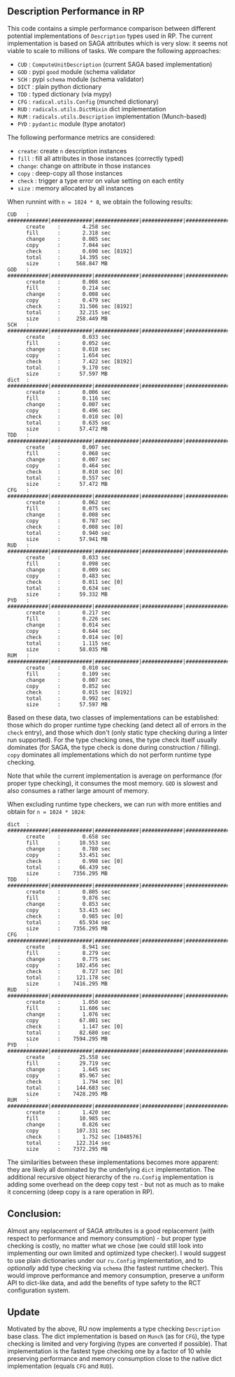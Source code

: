 
Description Performance in RP
-----------------------------

This code contains a simple performance comparison between different potential
implementations of `Description` types used in RP.  The current implementation
is based on SAGA attributes which is very slow: it seems not viable to scale to
millions of tasks.  We compare the following approaches:

  - `CUD`  : `ComputeUnitDescription` (current SAGA based implementation)
  - `GOD`  : pypi `good` module (schema validator
  - `SCH`  : pypi `schema` module (schema validator)
  - `DICT` : plain python dictionary
  - `TDD`  : typed dictionary (via mypy)
  - `CFG`  : `radical.utils.Config` (munched dictionary)
  - `RUD`  : `radicals.utils.DictMixin` dict implementation
  - `RUM`  : `radicals.utils.Description` implementation (Munch-based)
  - `PYD`  : `pydantic` module (type anotator)

The following performance metrics are considered:

  - `create`: create `n` description instances
  - `fill`  : fill all attributes in those instances (correctly typed)
  - `change`: change on attribute in those instances
  - `copy`  : deep-copy all those instances
  - `check` : trigger a type error on value setting on each entity
  - `size`  : memory allocated by all instances

When runnint with `n = 1024 * 8`, we obtain the following results:

```
CUD   : #############|#############|##############|#############|###############
      create    :       4.258 sec
      fill      :       2.318 sec
      change    :       0.085 sec
      copy      :       7.044 sec
      check     :       0.690 sec [8192]
      total     :      14.395 sec
      size      :     568.847 MB
GOD   : #############|#############|##############|#############|###############
      create    :       0.008 sec
      fill      :       0.214 sec
      change    :       0.008 sec
      copy      :       0.479 sec
      check     :      31.506 sec [8192]
      total     :      32.215 sec
      size      :     258.449 MB
SCH   : #############|#############|##############|#############|###############
      create    :       0.033 sec
      fill      :       0.052 sec
      change    :       0.010 sec
      copy      :       1.654 sec
      check     :       7.422 sec [8192]
      total     :       9.170 sec
      size      :      57.597 MB
dict  : #############|#############|##############|#############|###############
      create    :       0.006 sec
      fill      :       0.116 sec
      change    :       0.007 sec
      copy      :       0.496 sec
      check     :       0.010 sec [0]
      total     :       0.635 sec
      size      :      57.472 MB
TDD   : #############|#############|##############|#############|###############
      create    :       0.007 sec
      fill      :       0.068 sec
      change    :       0.007 sec
      copy      :       0.464 sec
      check     :       0.010 sec [0]
      total     :       0.557 sec
      size      :      57.472 MB
CFG   : #############|#############|##############|#############|###############
      create    :       0.062 sec
      fill      :       0.075 sec
      change    :       0.008 sec
      copy      :       0.787 sec
      check     :       0.008 sec [0]
      total     :       0.940 sec
      size      :      57.941 MB
RUD   : #############|#############|##############|#############|###############
      create    :       0.033 sec
      fill      :       0.098 sec
      change    :       0.009 sec
      copy      :       0.483 sec
      check     :       0.011 sec [0]
      total     :       0.634 sec
      size      :      59.332 MB
PYD   : #############|#############|##############|#############|###############
      create    :       0.217 sec
      fill      :       0.226 sec
      change    :       0.014 sec
      copy      :       0.644 sec
      check     :       0.014 sec [0]
      total     :       1.115 sec
      size      :      58.035 MB
RUM   : #############|#############|##############|#############|###############
      create    :       0.010 sec
      fill      :       0.109 sec
      change    :       0.007 sec
      copy      :       0.852 sec
      check     :       0.015 sec [8192]
      total     :       0.992 sec
      size      :      57.597 MB
```

Based on these data, two classes of implementations can be established: those
which do proper runtime type checking (and detect all of errors in the `check`
entry), and those which don't (only static type checking during a linter run
supported).  For the type checking ones, the type check itself usually dominates
(for SAGA, the type check is done during construction / filling).  `copy`
dominates all implementations which do not perform runtime type checking.

Note that while the current implementation is average on performance (for proper
type checking), it consumes the most memory.  `GOD` is slowest and also consumes
a rather large amount of memory.

When excluding runtime type checkers, we can run with more entities and obtain
for `n = 1024 * 1024`:

```
dict  : #############|#############|##############|#############|###############
      create    :       0.658 sec
      fill      :      10.553 sec
      change    :       0.780 sec
      copy      :      53.451 sec
      check     :       0.998 sec [0]
      total     :      66.439 sec
      size      :    7356.295 MB
TDD   : #############|#############|##############|#############|###############
      create    :       0.805 sec
      fill      :       9.876 sec
      change    :       0.853 sec
      copy      :      53.415 sec
      check     :       0.985 sec [0]
      total     :      65.934 sec
      size      :    7356.295 MB
CFG   : #############|#############|##############|#############|###############
      create    :       8.941 sec
      fill      :       8.279 sec
      change    :       0.775 sec
      copy      :     102.456 sec
      check     :       0.727 sec [0]
      total     :     121.178 sec
      size      :    7416.295 MB
RUD   : #############|#############|##############|#############|###############
      create    :       1.050 sec
      fill      :      11.606 sec
      change    :       1.076 sec
      copy      :      67.801 sec
      check     :       1.147 sec [0]
      total     :      82.680 sec
      size      :    7594.295 MB
PYD   : #############|#############|##############|#############|###############
      create    :      25.558 sec
      fill      :      29.719 sec
      change    :       1.645 sec
      copy      :      85.967 sec
      check     :       1.794 sec [0]
      total     :     144.683 sec
      size      :    7428.295 MB
RUM   : #############|#############|##############|#############|###############
      create    :       1.420 sec
      fill      :      10.985 sec
      change    :       0.826 sec
      copy      :     107.331 sec
      check     :       1.752 sec [1048576]
      total     :     122.314 sec
      size      :    7372.295 MB
```

The similarities between these implementations becomes more apparent: they
are likely all dominated by the underlying `dict` implementation.  The
additional recursive object hierarchy of the `ru.Config` implementation is
adding some overhead on the deep copy test - but not as much as to make it
concerning (deep copy is a rare operation in RP).

Conclusion:
-----------

Almost any replacement of SAGA attributes is a good replacement (with respect to
performance and memory consumption) - but proper type checking is costly, no
matter what we chose (we could still look into implementing our own limited and
optimized type checker).  I would suggest to use plain dictionaries under our
`ru.Config` implementation, and to *optionally* add type checking via `schema`
(the fastest runtime checker).  This would improve performance and memory
consumption, preserve a uniform API to dict-like data, and add the benefits of
type safety to the RCT configuration system.


Update
------

Motivated by the above, RU now implements a type checking `Description` base
class.  The dict implementation is based on `Munch` (as for `CFG`), the type
checking is limited and very forgiving (types are converted if possible).  That
implementation is the fastest type checking one by a factor of 10 while
preserving performance and memory consumption close to the native dict
implementation (equals `CFG` and `RUD`).

